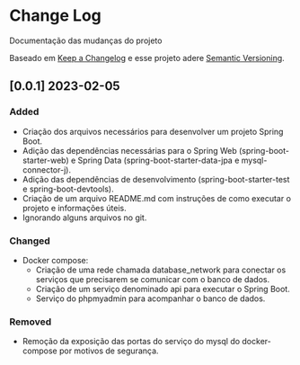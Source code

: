 
# Change Log
Documentação das mudanças do projeto
 
Baseado em [Keep a Changelog](http://keepachangelog.com/)
e esse projeto adere [Semantic Versioning](http://semver.org/).

## [0.0.1] 2023-02-05

### Added
- Criação dos arquivos necessários para desenvolver um projeto Spring Boot.
- Adição das dependências necessárias para o Spring Web (spring-boot-starter-web) e Spring Data (spring-boot-starter-data-jpa e mysql-connector-j).
- Adição das dependências de desenvolvimento (spring-boot-starter-test e spring-boot-devtools).
- Criação de um arquivo README.md com instruções de como executar o projeto e informações úteis.
- Ignorando alguns arquivos no git.

### Changed
- Docker compose:
    - Criação de uma rede chamada database_network para conectar os serviços que precisarem se comunicar com o banco de dados.
    - Criação de um serviço denominado api para executar o Spring Boot.
    - Serviço do phpmyadmin para acompanhar o banco de dados.

 ### Removed
- Remoção da exposição das portas do serviço do mysql do docker-compose por motivos de segurança.
